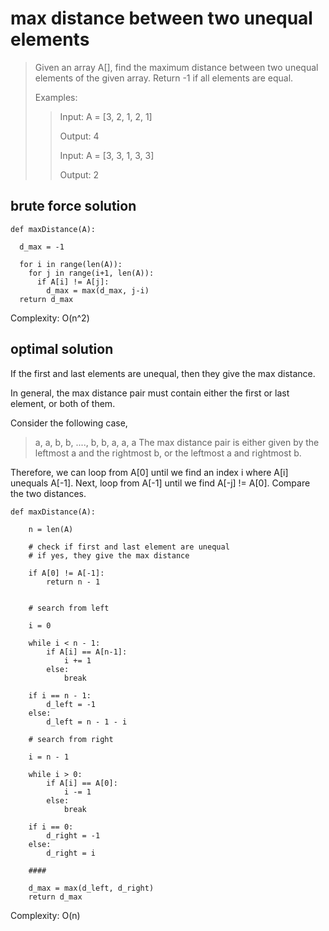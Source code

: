 # max distance between two unequal elements

> Given an array A[], find the maximum distance between two unequal elements of the given array. Return -1 if all elements are equal.
> 
> Examples:
>> Input: A = [3, 2, 1, 2, 1]
>> 
>> Output: 4 
>> 
>> Input: A = [3, 3, 1, 3, 3] 
>> 
>> Output: 2 

## brute force solution

```
def maxDistance(A):

  d_max = -1
  
  for i in range(len(A)):
    for j in range(i+1, len(A)):
      if A[i] != A[j]:
        d_max = max(d_max, j-i)
  return d_max
```

Complexity: O(n^2)

## optimal solution

If the first and last elements are unequal, then they give the max distance.

In general, the max distance pair must contain either the first or last element, or both of them.

Consider the following case,
> a, a, b, b, ...., b, b, a, a, a
The max distance pair is either given by the leftmost a and the rightmost b, or the leftmost a and rightmost b.

Therefore, we can loop from A[0] until we find an index i where A[i] unequals A[-1].
Next, loop from A[-1] until we find A[-j] != A[0]. Compare the two distances.


```
def maxDistance(A):

    n = len(A)
    
    # check if first and last element are unequal
    # if yes, they give the max distance
    
    if A[0] != A[-1]:
        return n - 1
        
        
    # search from left
    
    i = 0
 
    while i < n - 1:
        if A[i] == A[n-1]:
            i += 1
        else:
            break
        
    if i == n - 1:
        d_left = -1 
    else:
        d_left = n - 1 - i
 
    # search from right
    
    i = n - 1
 
    while i > 0:
        if A[i] == A[0]:
            i -= 1
        else:
            break
 
    if i == 0:
        d_right = -1 
    else: 
        d_right = i
 
    ####

    d_max = max(d_left, d_right)
    return d_max
```

Complexity: O(n)
